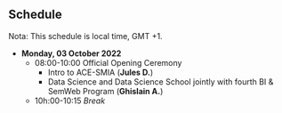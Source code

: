 
## Schedule
Nota: This schedule is local time, GMT +1. 

- **Monday, 03 October 2022**
  - 08:00-10:00 Official Opening Ceremony
    - Intro to ACE-SMIA (**Jules D.**)
    - Data Science and Data Science School jointly with fourth  BI & SemWeb Program (**Ghislain A.**)
  - 10h:00-10:15 *Break*


